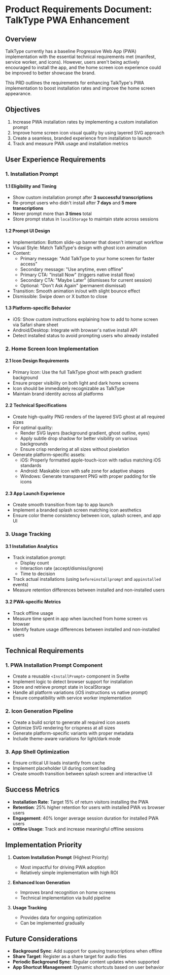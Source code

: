 # Product Requirements Document: TalkType PWA Enhancement

## Overview

TalkType currently has a baseline Progressive Web App (PWA) implementation with the essential technical requirements met (manifest, service worker, and icons). However, users aren't being actively encouraged to install the app, and the home screen icon experience could be improved to better showcase the brand.

This PRD outlines the requirements for enhancing TalkType's PWA implementation to boost installation rates and improve the home screen appearance.

## Objectives

1. Increase PWA installation rates by implementing a custom installation prompt
2. Improve home screen icon visual quality by using layered SVG approach
3. Create a seamless, branded experience from installation to launch
4. Track and measure PWA usage and installation metrics

## User Experience Requirements

### 1. Installation Prompt

#### 1.1 Eligibility and Timing
- Show custom installation prompt after **3 successful transcriptions**
- Re-prompt users who didn't install after **7 days** and **5 more transcriptions**
- Never prompt more than **3 times** total
- Store prompt status in `localStorage` to maintain state across sessions

#### 1.2 Prompt UI Design
- Implementation: Bottom slide-up banner that doesn't interrupt workflow
- Visual Style: Match TalkType's design with ghost icon animation
- Content:
  - Primary message: "Add TalkType to your home screen for faster access"
  - Secondary message: "Use anytime, even offline"
  - Primary CTA: "Install Now" (triggers native install flow)
  - Secondary CTA: "Maybe Later" (dismisses for current session)
  - Optional: "Don't Ask Again" (permanent dismissal)
- Transition: Smooth animation in/out with slight bounce effect
- Dismissible: Swipe down or X button to close

#### 1.3 Platform-specific Behavior
- iOS: Show custom instructions explaining how to add to home screen via Safari share sheet
- Android/Desktop: Integrate with browser's native install API
- Detect installed status to avoid prompting users who already installed

### 2. Home Screen Icon Implementation

#### 2.1 Icon Design Requirements
- Primary Icon: Use the full TalkType ghost with peach gradient background
- Ensure proper visibility on both light and dark home screens
- Icon should be immediately recognizable as TalkType
- Maintain brand identity across all platforms

#### 2.2 Technical Specifications
- Create high-quality PNG renders of the layered SVG ghost at all required sizes
- For optimal quality:
  - Render SVG layers (background gradient, ghost outline, eyes)
  - Apply subtle drop shadow for better visibility on various backgrounds
  - Ensure crisp rendering at all sizes without pixelation
- Generate platform-specific assets:
  - iOS: Properly formatted apple-touch-icon with radius matching iOS standards
  - Android: Maskable icon with safe zone for adaptive shapes
  - Windows: Generate transparent PNG with proper padding for tile icons

#### 2.3 App Launch Experience
- Create smooth transition from tap to app launch
- Implement a branded splash screen matching icon aesthetics
- Ensure color theme consistency between icon, splash screen, and app UI

### 3. Usage Tracking

#### 3.1 Installation Analytics
- Track installation prompt:
  - Display count
  - Interaction rate (accept/dismiss/ignore)
  - Time to decision
- Track actual installations (using `beforeinstallprompt` and `appinstalled` events)
- Measure retention differences between installed and non-installed users

#### 3.2 PWA-specific Metrics
- Track offline usage
- Measure time spent in app when launched from home screen vs browser
- Identify feature usage differences between installed and non-installed users

## Technical Requirements

### 1. PWA Installation Prompt Component

- Create a reusable `<InstallPrompt>` component in Svelte
- Implement logic to detect browser support for installation
- Store and retrieve prompt state in localStorage
- Handle all platform variations (iOS instructions vs native prompt)
- Ensure compatibility with service worker implementation

### 2. Icon Generation Pipeline

- Create a build script to generate all required icon assets
- Optimize SVG rendering for crispness at all sizes
- Generate platform-specific variants with proper metadata
- Include theme-aware variations for light/dark mode

### 3. App Shell Optimization

- Ensure critical UI loads instantly from cache
- Implement placeholder UI during content loading
- Create smooth transition between splash screen and interactive UI

## Success Metrics

- **Installation Rate**: Target 15% of return visitors installing the PWA
- **Retention**: 25% higher retention for users with installed PWA vs browser users
- **Engagement**: 40% longer average session duration for installed PWA users
- **Offline Usage**: Track and increase meaningful offline sessions

## Implementation Priority

1. **Custom Installation Prompt** (Highest Priority)
   - Most impactful for driving PWA adoption
   - Relatively simple implementation with high ROI

2. **Enhanced Icon Generation**
   - Improves brand recognition on home screens
   - Technical implementation via build pipeline

3. **Usage Tracking**
   - Provides data for ongoing optimization
   - Can be implemented gradually

## Future Considerations

- **Background Sync**: Add support for queuing transcriptions when offline
- **Share Target**: Register as a share target for audio files
- **Periodic Background Sync**: Regular content updates when supported
- **App Shortcut Management**: Dynamic shortcuts based on user behavior